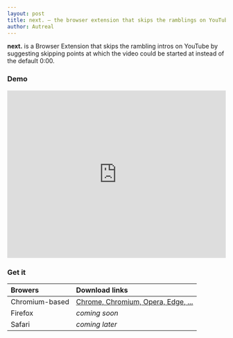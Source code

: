 ```yaml
---
layout: post
title: next. — the browser extension that skips the ramblings on YouTube.
author: Autreal
---
```


**next.** is a Browser Extension that skips the rambling intros on YouTube by suggesting skipping points at which the video could be started at instead of the default 0:00.

### Demo

<iframe width="100%" height="386px" src="https://www.youtube.com/embed/qwCNWiKL6jg" frameborder="0" allow="accelerometer; autoplay; encrypted-media; gyroscope; picture-in-picture" allowfullscreen></iframe>

### Get it

| Browers        | Download links                                                                                                         |
| :------------- | :-------------                                                                                                         |
| Chromium-based | [Chrome, Chromium, Opera, Edge, ...](https://chrome.google.com/webstore/detail/next/aclkmblkmoldkfnigilodenpofmenoag) |
| Firefox        | _coming soon_                                                                                                          |
| Safari         | _coming later_                                                                                                         |
	
